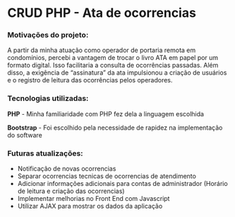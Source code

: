 # CRUD PHP - Ata de ocorrencias

### Motivações do projeto:
 A partir da minha atuação como operador de portaria remota em condomínios, percebi a vantagem de trocar o livro ATA em papel por um formato digital. Isso facilitaria a consulta de ocorrências passadas. Além disso, a exigência de “assinatura” da ata impulsionou a criação de usuários e o registro de leitura das ocorrências pelos operadores.

### Tecnologias utilizadas:
   **PHP** - Minha familiaridade com PHP fez dela a linguagem escolhida
   
   **Bootstrap** - Foi escolhido pela necessidade de rapidez na implementação do software  
   
### Futuras atualizações:
 * Notificação de novas ocorrencias
 * Separar ocorrencias tecnicas de ocorrencias de atendimento
 * Adicionar informações adicionais para contas de administrador (Horário de leitura e criação das ocorrencias)
 * Implementar melhorias no Front End com Javascript
 * Utilizar AJAX para mostrar os dados da aplicação
